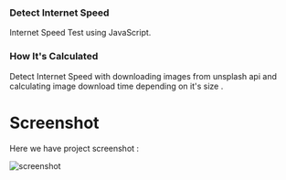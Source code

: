 ### Detect Internet Speed
 Internet Speed Test using JavaScript.
 
 ### How It's Calculated
 Detect Internet Speed with downloading images from unsplash api and calculating image download time depending on it's size .

# Screenshot
Here we have project screenshot :

![screenshot](screenshot.jpg)
